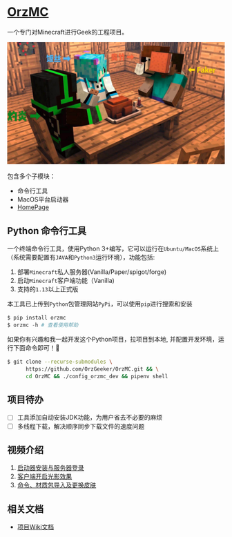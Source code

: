 # [OrzMC](https://github.com/OrzGeeker/OrzMC)

一个专门对Minecraft进行Geek的工程项目。

![logo](images/server_member.jpg)

包含多个子模块：
- 命令行工具
- MacOS平台启动器
- [HomePage](https://minecraft.jokerhub.cn)

## Python 命令行工具

一个终端命令行工具，使用Python 3+编写，它可以运行在`Ubuntu/MacOS`系统上（系统需要配置有`JAVA`和`Python3`运行环境），功能包括:

1. 部署`Minecraft`私人服务器(Vanilla/Paper/spigot/forge)
2. 启动`Minecraft`客户端功能（Vanilla)
3. 支持的`1.13`以上正式版

本工具已上传到`Python`包管理网站`PyPi`，可以使用`pip`进行搜索和安装

```python
$ pip install orzmc
$ orzmc -h # 查看使用帮助
```

如果你有兴趣和我一起开发这个Python项目，拉项目到本地, 并配置开发环境，运行下面命令即可！🤒

```bash
$ git clone --recurse-submodules \
      https://github.com/OrzGeeker/OrzMC.git && \
      cd OrzMC && ./config_orzmc_dev && pipenv shell
```

## 项目待办

- [ ] 工具添加自动安装JDK功能，为用户省去不必要的麻烦
- [ ] 多线程下载，解决顺序同步下载文件的速度问题

## 视频介绍

1. [启动器安装与服务器登录](https://www.bilibili.com/video/BV1nK4y1f7Yh/)
2. [客户端开启光影效果](https://www.bilibili.com/video/BV1sz4y1k7Hm/)
3. [命令、材质包导入及更换皮肤](https://www.bilibili.com/video/BV18A411x7EH)

## 相关文档

- [项目Wiki文档](https://github.com/OrzGeeker/OrzMC/wiki/%E4%B8%BB%E9%A1%B5)